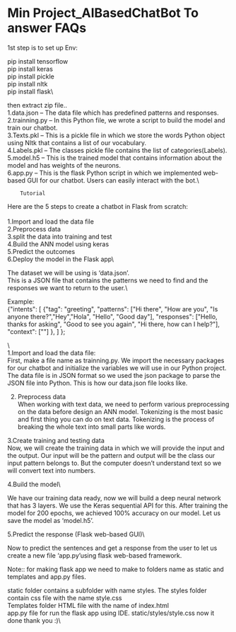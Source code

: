 # Min Project_AIBasedChatBot To answer FAQs
1st step is to  set up Env:

pip install tensorflow \
pip install keras \
pip install pickle\
pip install nltk\
pip install flask\

then extract zip file..\
1.data.json – The data file which has predefined patterns and responses.\
2.trainning.py – In this Python file, we wrote a script to build the model and train our chatbot.\
3.Texts.pkl – This is a pickle file in which we store the words Python object using Nltk that contains a list of our vocabulary.\
4.Labels.pkl – The classes pickle file contains the list of categories(Labels).\
5.model.h5 – This is the trained model that contains information about the model and has weights of the neurons.\
6.app.py – This is the flask Python script in which we implemented web-based GUI for our chatbot. Users can easily interact with the bot.\
        
        Tutorial
Here are the 5 steps to create a chatbot in Flask from scratch:\
<br/>
1.Import and load the data file\
2.Preprocess data\
3.split the data into training and test\
4.Build the ANN model using keras\
5.Predict the outcomes\
6.Deploy the model in the Flask app\

The dataset we will be using is ‘data.json’. \
This is a JSON file that contains the patterns we need to find and the responses we want to return to the user.\

Example:\
{"intents": [
        {"tag": "greeting",
         "patterns": ["Hi there", "How are you", "Is anyone there?","Hey","Hola", "Hello", "Good day"],
         "responses": ["Hello, thanks for asking", "Good to see you again", "Hi there, how can I help?"],
         "context": [""]
        },
      ]
    };
    
 \   
1.Import and load the data file:\
First, make a file name as trainning.py. We import the necessary packages for our chatbot and initialize the variables we will use in our Python project.
The data file is in JSON format so we used the json package to parse the JSON file into Python. This is how our data.json file looks like.

2. Preprocess data\
When working with text data, we need to perform various preprocessing on the data before design an ANN model. Tokenizing is the most basic and first thing you can do on text data. Tokenizing is the process of breaking the whole text into small parts like words.

3.Create training and testing data\
Now, we will create the training data in which we will provide the input and the output. Our input will be the pattern and output will be the class our input pattern belongs to. But the computer doesn’t understand text so we will convert text into numbers.

4.Build the model\

We have our training data ready, now we will build a deep neural network that has 3 layers. We use the Keras sequential API for this. After training the model for 200 epochs, we achieved 100% accuracy on our model. Let us save the model as ‘model.h5’.


5.Predict the response (Flask web-based GUI)\

Now to predict the sentences and get a response from the user to let us create a new file ‘app.py’using flask web-based framework.

Note:: for making flask app we need to make to folders name as static and templates and app.py files.

static folder contains a subfolder with name styles. The styles folder contain css file with the name style.css\
Templates folder HTML file with the name of index.html\
app.py file for run the flask app using IDE.
static/styles/style.css
now it done 
thank you :)\





